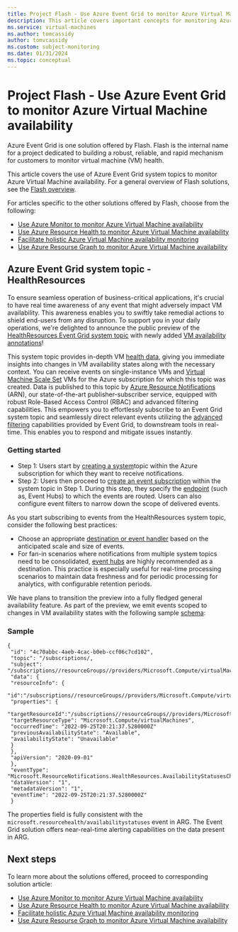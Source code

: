 ```yaml
---
title: Project Flash - Use Azure Event Grid to monitor Azure Virtual Machine availability
description: This article covers important concepts for monitoring Azure virtual machine availability using Azure Event Grid system topics.
ms.service: virtual-machines
ms.author: tomcassidy
author: tomvcassidy
ms.custom: subject-monitoring
ms.date: 01/31/2024
ms.topic: conceptual
---
```


# Project Flash - Use Azure Event Grid to monitor Azure Virtual Machine availability

Azure Event Grid is one solution offered by Flash. Flash is the internal name for a project dedicated to building a robust, reliable, and rapid mechanism for customers to monitor virtual machine (VM) health.

This article covers the use of Azure Event Grid system topics to monitor Azure Virtual Machine availability. For a general overview of Flash solutions, see the [Flash overview](flash-overview.md).

For articles specific to the other solutions offered by Flash, choose from the following:
* [Use Azure Monitor to monitor Azure Virtual Machine availability](flash-azure-monitor.md)
* [Use Azure Resource Health to monitor Azure Virtual Machine availability](flash-azure-resource-health.md)
* [Facilitate holistic Azure Virtual Machine availability monitoring](flash-holistic-monitoring.md)
* [Use Azure Resourse Graph to monitor Azure Virtual Machine availability](flash-azure-resource-graph.md)

## Azure Event Grid system topic - HealthResources

To ensure seamless operation of business-critical applications, it's crucial to have real time awareness of any event that might adversely impact VM availability. This awareness enables you to swiftly take remedial actions to shield end-users from any disruption. To support you in your daily operations, we're delighted to announce the public preview of the [HealthResources Event Grid system topic](../event-grid/event-schema-health-resources.md?tabs=event-grid-event-schema) with newly added [VM availability annotations](../service-health/resource-health-vm-annotation.md)!

This system topic provides in-depth VM [health data](../event-grid/event-schema-health-resources.md?tabs=event-grid-event-schema#event-types), giving you immediate insights into changes in VM availability states along with the necessary context. You can receive events on single-instance VMs and [Virtual Machine Scale Set](../virtual-machine-scale-sets/overview.md) VMs for the Azure subscription for which this topic was created. Data is published to this topic by [Azure Resource Notifications](../event-grid/event-schema-resource-notifications.md) (ARN), our state-of-the-art publisher-subscriber service, equipped with robust Role-Based Access Control (RBAC) and advanced filtering capabilities. This empowers you to effortlessly subscribe to an Event Grid system topic and seamlessly direct relevant events utilizing the [advanced filtering](../event-grid/event-filtering.md) capabilities provided by Event Grid, to downstream tools in real-time. This enables you to respond and mitigate issues instantly.

### Getting started

- Step 1: Users start by [creating a system](../event-grid/create-view-manage-system-topics.md#create-a-system-topic)topic within the Azure subscription for which they want to receive notifications.
- Step 2: Users then proceed to [create an event subscription](../event-grid/subscribe-through-portal.md#create-event-subscriptions) within the system topic in Step 1. During this step, they specify the [endpoint](../event-grid/event-handlers.md) (such as, Event Hubs) to which the events are routed. Users can also configure event filters to narrow down the scope of delivered events.

As you start subscribing to events from the HealthResources system topic, consider the following best practices:

- Choose an appropriate [destination or event handler](../event-grid/event-handlers.md) based on the anticipated scale and size of events.
- For fan-in scenarios where notifications from multiple system topics need to be consolidated, [event hubs](../event-grid/handler-event-hubs.md) are highly recommended as a destination. This practice is especially useful for real-time processing scenarios to maintain data freshness and for periodic processing for analytics, with configurable retention periods.

We have plans to transition the preview into a fully fledged general availability feature. As part of the preview, we emit events scoped to changes in VM availability states with the following sample [schema](../event-grid/event-schema.md):

### Sample
```
{
 "id": "4c70abbc-4aeb-4cac-b0eb-ccf06c7cd102",
 "topic": "/subscriptions/,
 "subject": "/subscriptions//resourceGroups//providers/Microsoft.Compute/virtualMachines//providers/Microsoft.ResourceHealth/AvailabilityStatuses/current",
 "data": {
 "resourceInfo": {
 "id":"/subscriptions//resourceGroups//providers/Microsoft.Compute/virtualMachines//providers/Microsoft.ResourceHealth/AvailabilityStatuses/current",
 "properties": {
 "targetResourceId":"/subscriptions//resourceGroups//providers/Microsoft.Compute/virtualMachines/"
 "targetResourceType": "Microsoft.Compute/virtualMachines",
 "occurredTime": "2022-09-25T20:21:37.5280000Z"
 "previousAvailabilityState": "Available",
 "availabilityState": "Unavailable"
 }
 },
 "apiVersion": "2020-09-01"
 },
 "eventType": "Microsoft.ResourceNotifications.HealthResources.AvailabilityStatusesChanged",
 "dataVersion": "1",
 "metadataVersion": "1",
 "eventTime": "2022-09-25T20:21:37.5280000Z"
 }
```

The properties field is fully consistent with the `microsoft.resourcehealth/availabilitystatuses` event in ARG. The Event Grid solution offers near-real-time alerting capabilities on the data present in ARG.

## Next steps

To learn more about the solutions offered, proceed to corresponding solution article:
* [Use Azure Monitor to monitor Azure Virtual Machine availability](flash-azure-monitor.md)
* [Use Azure Resource Health to monitor Azure Virtual Machine availability](flash-azure-resource-health.md)
* [Facilitate holistic Azure Virtual Machine availability monitoring](flash-holistic-monitoring.md)
* [Use Azure Resourse Graph to monitor Azure Virtual Machine availability](flash-azure-resource-graph.md)